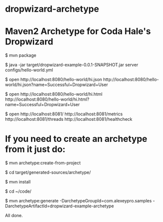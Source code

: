 dropwizard-archetype
====================

# Maven2 Archetype for Coda Hale&#39;s Dropwizard

$ mvn package

$ java -jar target/dropwizard-example-0.0.1-SNAPSHOT.jar server configs/hello-world.yml

$ open http://localhost:8080/hello-world/hi.json http://localhost:8080/hello-world/hi.json?name=Successful+Dropwizard+User

$ open http://localhost:8080/hello-world/hi.html http://localhost:8080/hello-world/hi.html?name=Successful+Dropwizard+User

$ open http://localhost:8081/ http://localhost:8081/metrics http://localhost:8081/threads http://localhost:8081/healthcheck

# If you need to create an archetype from it just do:

$ mvn archetype:create-from-project

$ cd target/generated-sources/archetype/

$ mvn install

$ cd ~/code/

$ mvn archetype:generate -DarchetypeGroupId=com.alexeypro.samples -DarchetypeArtifactId=dropwizard-example-archetype

All done. 
